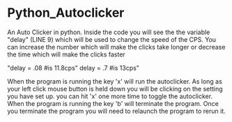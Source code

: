 # Python_Autoclicker



An Auto Clicker in python. Inside the code you will see the the variable "delay" (LINE 9) which will be used to change the speed of the CPS. You can increase the number which will make the clicks take longer or decrease the time which will make the clicks faster

"delay = .08 #is 11.8cps"
delay = .7 #is 13cps"

When the program is running the key 'x' will run the autoclicker. As long as your left click mouse button is held down you will be clicking on the setting you have set up. you can hit 'x' one more time to toggle the autoclicker.
When the program is running the key 'b' will terminate the program. Once you terminate the program you will need to relaunch the program to rerun it.


